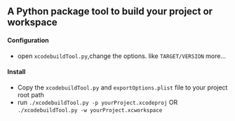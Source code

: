 ## A Python package tool to build your project or workspace



#### Configuration

- open `xcodebuildTool.py`,change the options. like `TARGET/VERSION`  more...

#### Install

- Copy the `xcodebuildTool.py` and `exportOptions.plist` file to your project root path
- run `./xcodebuildTool.py -p yourProject.xcodeproj` OR `./xcodebuildTool.py -w yourProject.xcworkspace`


